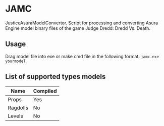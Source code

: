 # JAMC
JusticeAsuraModelConvertor. Script for processing and converting Asura Engine model binary files of the game Judge Dredd: Dredd Vs. Death.
## Usage
Drag model file into exe or make cmd file in the following format: ```jamc.exe yourmodel```
## List of supported types models
Name           | Compiled
---------------| ----------------------
Props          | Yes
Ragdolls       | No
Levels         | No
